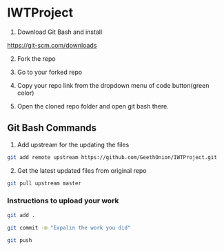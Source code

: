 # IWTProject

1. Download Git Bash and install

https://git-scm.com/downloads

2. Fork the repo

3. Go to your forked repo

4. Copy your repo link from the dropdown menu of code button(green color)

5. Open the cloned repo folder and open git bash there.

## Git Bash Commands

1. Add upstream for the updating the files

```bash
git add remote upstream https://github.com/GeethOnion/IWTProject.git
```

2. Get the latest updated files from original repo

```bash
git pull upstream master
```

### Instructions to upload your work

```bash 
git add . 
```

```bash 
git commit -m "Expalin the work you did" 
```

```bash 
git push 
```
